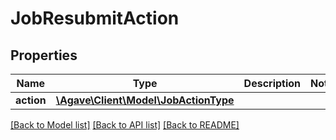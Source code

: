 # JobResubmitAction

## Properties
Name | Type | Description | Notes
------------ | ------------- | ------------- | -------------
**action** | [**\Agave\Client\Model\JobActionType**](JobActionType.md) |  | 

[[Back to Model list]](../README.md#documentation-for-models) [[Back to API list]](../README.md#documentation-for-api-endpoints) [[Back to README]](../README.md)


